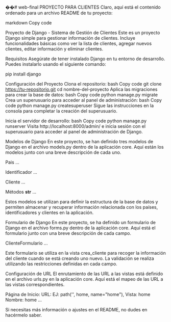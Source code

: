 ��#   w e b - f i n a l 
 
 PROYECTO PARA CLIENTES
Claro, aquí está el contenido ordenado para un archivo README de tu proyecto:

markdown Copy code

Proyecto de Django - Sistema de Gestión de Clientes
Este es un proyecto Django simple para gestionar información de clientes. Incluye funcionalidades básicas como ver la lista de clientes, agregar nuevos clientes, editar información y eliminar clientes.

Requisitos
Asegúrate de tener instalado Django en tu entorno de desarrollo. Puedes instalarlo usando el siguiente comando:

pip install django


Configuración del Proyecto
Clona el repositorio:
bash
Copy code
git clone https://tu-repositorio.git
cd nombre-del-proyecto
Aplica las migraciones para crear la base de datos:
bash
Copy code
python manage.py migrate
Crea un superusuario para acceder al panel de administración:
bash
Copy code
python manage.py createsuperuser
Sigue las instrucciones en la consola para completar la creación del superusuario.

Inicia el servidor de desarrollo:
bash
Copy code
python manage.py runserver
Visita http://localhost:8000/admin/ e inicia sesión con el superusuario para acceder al panel de administración de Django.

Modelos de Django
En este proyecto, se han definido tres modelos de Django en el archivo models.py dentro de la aplicación core. Aquí están los modelos junto con una breve descripción de cada uno.

Pais
...

Identificador
...

Cliente
...

Métodos __str__
...

Estos modelos se utilizan para definir la estructura de la base de datos y permiten almacenar y recuperar información relacionada con los países, identificadores y clientes en la aplicación.

Formulario de Django
En este proyecto, se ha definido un formulario de Django en el archivo forms.py dentro de la aplicación core. Aquí está el formulario junto con una breve descripción de cada campo.

ClienteFormulario
...

Este formulario se utiliza en la vista crea_cliente para recoger la información del cliente cuando se está creando uno nuevo. La validación se realiza utilizando las restricciones definidas en cada campo.

Configuración de URL
El enrutamiento de las URL a las vistas está definido en el archivo urls.py en la aplicación core. Aquí está el mapeo de las URL a las vistas correspondientes.

Página de Inicio:
URL: EJ: path('', home, name="home"),
Vista: home
Nombre: home
...

Si necesitas más información o ajustes en el README, no dudes en hacérmelo saber.
